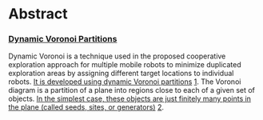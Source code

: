 # Abstract

### <u>Dynamic Voronoi Partitions</u>

Dynamic Voronoi is a technique used in the proposed cooperative exploration approach for multiple mobile robots to minimize duplicated exploration areas by assigning different target locations to individual robots. [It is developed using dynamic Voronoi partitions](http://wiki.ros.org/dynamicvoronoi) [1](http://wiki.ros.org/dynamicvoronoi). The Voronoi diagram is a partition of a plane into regions close to each of a given set of objects. [In the simplest case, these objects are just finitely many points in the plane (called seeds, sites, or generators)](https://en.wikipedia.org/wiki/Voronoi_diagram) [2](https://en.wikipedia.org/wiki/Voronoi_diagram).
